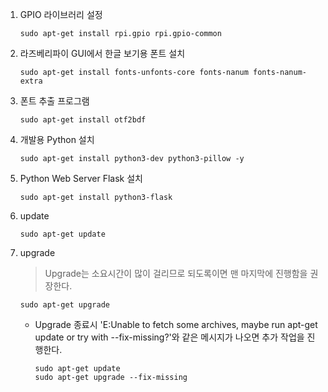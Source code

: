 1. GPIO 라이브러리 설정 
   <pre><code>sudo apt-get install rpi.gpio rpi.gpio-common</code></pre>
   
2. 라즈베리파이 GUI에서 한글 보기용 폰트 설치
   <pre><code>sudo apt-get install fonts-unfonts-core fonts-nanum fonts-nanum-extra</code></pre>

3. 폰트 추출 프로그램
   <pre><code>sudo apt-get install otf2bdf</code></pre>

4. 개발용 Python 설치
   <pre><code>sudo apt-get install python3-dev python3-pillow -y</code></pre>

5. Python Web Server Flask 설치
   <pre><code>sudo apt-get install python3-flask</code></pre>

6. update
   <pre><code>sudo apt-get update</code></pre>

7. upgrade
   > Upgrade는 소요시간이 많이 걸리므로 되도록이면 맨 마지막에 진행함을 권장한다.
   <pre><code>sudo apt-get upgrade</code></pre>
   * Upgrade 종료시 'E:Unable to fetch some archives, maybe run apt-get update or try with --fix-missing?'와 같은 메시지가 나오면 추가 작업을 진행한다.
     <pre><code>sudo apt-get update
     sudo apt-get upgrade --fix-missing</code></pre>

